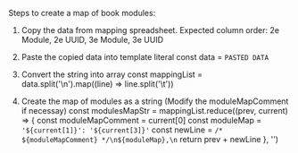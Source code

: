 Steps to create a map of book modules:
1. Copy the data from mapping spreadsheet. Expected column order: 2e Module, 2e UUID, 3e Module, 3e UUID

2. Paste the copied data into template literal
    const data = `PASTED DATA`

3. Convert the string into array
    const mappingList = data.split('\n').map((line) => line.split('\t'))

4. Create the map of modules as a string (Modify the moduleMapComment if necessay)
    const modulesMapStr = mappingList.reduce((prev, current) => {
        const moduleMapComment = current[0]
        const moduleMap = `'${current[1]}': '${current[3]}'`
        const newLine = `/* ${moduleMapComment} */\n${moduleMap},\n`
        return prev + newLine
    }, '')
